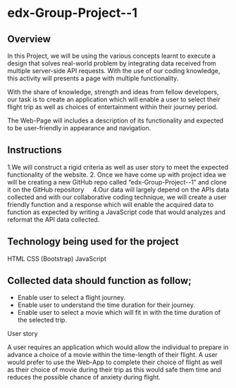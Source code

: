 # edx-Group-Project--1


## Overview
In this Project, we will be using the various concepts learnt to execute a design that solves real-world problem by integrating data received from multiple server-side API requests. With the use of our coding knowledge, this activity will presents a page with multiple functionality. 

With the share of knowledge, strength and ideas from fellow developers, our task is to create an application which will enable a user
to select their flight trip as well as choices of entertainment within their journey period. 

The Web-Page will includes a description of its functionality and expected to be user-friendly in appearance and navigation.


## Instructions

1.We will construct a rigid criteria as well as user story to meet the expected functionality of the website. 
2. Once we have come up with project idea we will be creating a new GitHub repo called “edx-Group-Project--1”
and clone it on the GitHub repository
   
4.Our data will largely depend on the APIs data collected and with our collaborative coding technique, we will create a user friendly function and a response which will enable the acquired data to function as expected by writing a JavaScript code that would analyzes and reformat the API data collected.

## Technology being used for the project
HTML
CSS (Bootstrap)
JavaScript

## Collected data should function as follow;
* Enable user to select a flight journey.
* Enable user to understand the time duration for their journey.
* Enable user to select a movie which will fit in with the time duration of the selected trip.

User story

A user requires an application which would allow the individual to prepare in advance a choice of a movie within the time-length of their flight. A user would prefer to use the Web-App to complete their choice of flight as well as their choice of movie during their trip as this would safe them time and reduces the possible chance of anxiety during flight.
